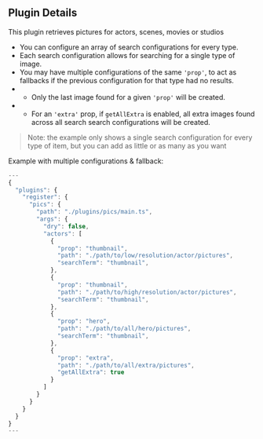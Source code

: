 ## Plugin Details

This plugin retrieves pictures for actors, scenes, movies or studios

- You can configure an array of search configurations for every type.
- Each search configuration allows for searching for a single type of image.
- You may have multiple configurations of the same `'prop'`, to act as fallbacks if the previous configuration for that type had no results.
- - Only the last image found for a given `'prop'` will be created.
- - For an `'extra'` prop, if `getAllExtra` is enabled, all extra images found across all search search configurations will be created.

> Note: the example only shows a single search configuration for every type of item, but you can add as little or as many as you want

Example with multiple configurations & fallback:

```javascript
---
{
  "plugins": {
    "register": {
      "pics": {
        "path": "./plugins/pics/main.ts",
        "args": {
          "dry": false,
          "actors": [
            {
              "prop": "thumbnail",
              "path": "./path/to/low/resolution/actor/pictures",
              "searchTerm": "thumbnail",
            },
            {
              "prop": "thumbnail",
              "path": "./path/to/high/resolution/actor/pictures",
              "searchTerm": "thumbnail",
            },
            {
              "prop": "hero",
              "path": "./path/to/all/hero/pictures",
              "searchTerm": "thumbnail",
            },
            {
              "prop": "extra",
              "path": "./path/to/all/extra/pictures",
              "getAllExtra": true
            }
          ]
        }
      }
    }
  }
}
---
```

